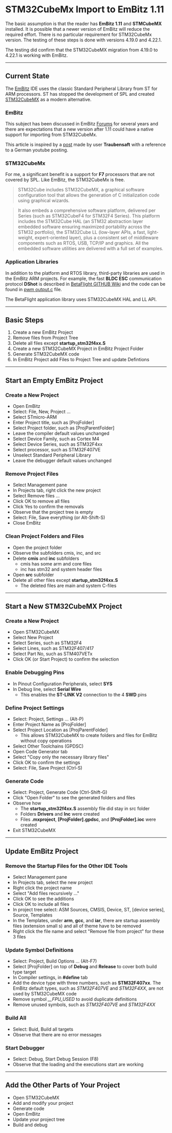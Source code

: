 # STM32CubeMx Import to EmBitz 1.11

The basic assumption is that the reader has __EmBitz 1.11__ and __STMCubeMX__ installed.  It is possible that a newer version of EmBitz will reduce the required effort.  There is no particular requirement for STM32CubeMx version. The testing of these steps is done with versions 4.19.0 and 4.22.1.

The testing did confirm that the STM32CubeMX migration from 4.19.0 to 4.22.1 is working with EmBitz.

----
## Current State
The [EmBitz](https://www.embitz.org/) IDE uses the classic Standard Peripheral Library from ST for ARM processors.  ST has stopped the development of SPL and created [STM32CubeMX](http://www.st.com/content/st_com/en/products/development-tools/software-development-tools/stm32-software-development-tools/stm32-configurators-and-code-generators/stm32cubemx.html) as a modern alternative.

### EmBitz
This subject has been discussed in EmBitz [Forums](https://www.embitz.org/forum/) for several years and there are expectations that a new version after 1.11 could have a native support for importing from STM32CubeMx.

This article is inspired by a [post](https://www.embitz.org/forum/thread-710-page-2.html) made by user **Traubensaft** with a reference to a German youtube posting.

### STM32CubeMx
For me, a significant benefit is a support for **F7** processors that are not covered by SPL.  Like EmBitz, the STM32CubeMx is free. 

> STM32Cube includes STM32CubeMX, a graphical software configuration tool that allows the generation of C initialization code using graphical wizards.

> It also embeds a comprehensive software platform, delivered per Series (such as STM32CubeF4 for STM32F4 Series). This platform includes the STM32Cube HAL (an STM32 abstraction layer embedded software ensuring maximized portability across the STM32 portfolio), the STM32Cube LL (low-layer APIs, a fast, light-weight, expert-oriented layer), plus a consistent set of middleware components such as RTOS, USB, TCP/IP and graphics. All the embedded software utilities are delivered with a full set of examples.

### Application Libraries
In addition to the platform and RTOS library, third-party libraries are used in the EmBitz ARM projects. For example, the fast **BLDC ESC** communication protocol **DShot** is described in [BetaFlight GITHUB Wiki](https://github.com/betaflight/betaflight/wiki/DSHOT-ESC-Protocol) and the code can be found in [pwm 
output.c](https://github.com/betaflight/betaflight/blob/master/src/main/drivers/pwm_output.c) file.

The BetaFlight application library uses STM32CubeMX HAL and LL API. 

----
## Basic Steps

1. Create a new EmBitz Project
1. Remove files from Project Tree
1. Delete all files except **startup_stm32f4xx.S**
1. Create a new STM32CubeMX Project in EmBitz Project Folder
1. Generate STM32CubeMX code
1. In EmBitz Project add Files to Project Tree and update Defintions

----
## Start an Empty EmBitz Project
### Create a New Project
* Open EmBitz
* Select: File, New, Project ...
* Select STmicro-ARM
* Enter Project title, such as [ProjFolder]
* Select Project folder, such as [ProjParentFolder]
* Leave the compiler default values unchanged
* Select Device Family, such as Cortex M4
* Select Device Series, such as STM32F4xx
* Select processor, such as STM32F407VE
* Unselect Standard Peripheral Library
* Leave the debugger default values unchanged

### Remove Project Files
* Select Management pane
* In Projects tab, right click the new project
* Select Remove files ...
* Click OK to remove all files
* Click Yes to confirm the removals
* Observe that the project tree is empty
* Select: File, Save everything (or Alt-Shift-S)
* Close EmBitz

### Clean Project Folders and Files
* Open the project folder
* Observe the subfolders cmis, inc, and src
* Delete __cmis__ and __inc__ subfolders
  * cmis has some arm and core files
  * inc has stm32 and system header files
* Open __src__ subfolder
* Delete all other files except __startup_stm32f4xx.S__
  * The deleted files are main and system C-files

----
## Start a New STM32CubeMX Project
### Create a New Project
* Open STM32CubeMX
* Select New Project
* Select Series, such as STM32F4
* Select Lines, such as STM32F407/417
* Select Part No, such as STM407VETx
* Click OK (or Start Project) to confirm the selection

### Enable Debugging Pins
* In Pinout Configuration Peripherals, select __SYS__
* In Debug line, select __Serial Wire__
  * This enables the __ST-LINK V2__ connection to the 4 __SWD__ pins

### Define Project Settings

* Select: Project, Settings ... (Alt-P)
* Enter Project Name as [ProjFolder]
* Select Project Location as [ProjParentFolder]
  * This allows STM32CubeMX to create folders and files for EmBitz without copy operations 
* Select Other Toolchains (GPDSC)
* Open Code Generator tab
* Select "Copy only the necessary library files"
* Click OK to confirm the settings
* Select: File, Save Project (Ctrl-S)

### Generate Code
* Select: Project, Generate Code (Ctrl-Shift-G)
* Click "Open Folder" to see the generated folders and files
* Observe how
  * The **startup_stm32f4xx.S** assembly file did stay in src folder
  * Folders __Drivers__ and __Inc__ were created
  * Files __.mxproject__, __[ProjFolder].gpdsc__, and __[ProjFolder].ioc__ were created
* Exit STM32CubeMX

----
## Update EmBitz Project
### Remove the Startup Files for the Other IDE Tools
* Select Management pane
* In Projects tab, select the new project
* Right click the project name
* Select "Add files recursively ..."
* Click OK to see the additions
* Click OK to include all files
* In project tree select: ASM Sources, CMSIS, Device, ST, [device series], Source, Templates
* In the Templates, under __arm__, __gcc__, and __iar__, there are startup assembly files (extension small s) and all of theme have to be removed
* Right click the file name and select "Remove file from project" for these 3 files

### Update Symbol Definitions
* Select: Project, Build Options ... (Alt-F7)
* Select [ProjFolder] on top of __Debug__ and __Release__ to cover both build type target
* In Compiler settings, in __#define__ tab
* Add the device type with three numbers, such as __STM32F407xx__.  The EmBitz default types, such as *STM32F407VE* and *STM32F4XX*, are not used by STM32CubeMX code
* Remove symbol *__FPU_USED* to avoid duplicate definitions
* Remove unused symbols, such as *STM32F407VE* and *STM32F4XX*

### Build All
* Select: Buid, Build all targets
* Observe that there are no error messages

### Start Debugger
* Select: Debug, Start Debug Session (F8)
* Observe that the loading and the executions start are working                 

----
## Add the Other Parts of Your Project
* Open STM32CubeMX
* Add and modify your project
* Generate code
* Open EmBitz
* Update your project tree
* Build and debug
